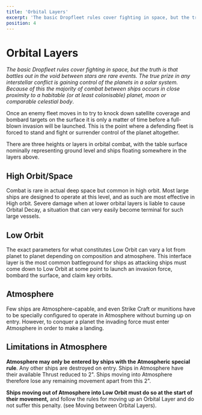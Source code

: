 ```yaml
---
title: 'Orbital Layers'
excerpt: 'The basic Dropfleet rules cover fighting in space, but the truth is that battles out in the void between stars are rare events.'
position: 4
---
```


# Orbital Layers

_The basic Dropfleet rules cover fighting in space, but the truth is that battles out in the void between stars are rare events. The true prize in any interstellar conflict is gaining control of the planets in a solar system. Because of this the majority of combat between ships occurs in close proximity to a habitable (or at least colonisable) planet, moon or comparable celestial body_.

Once an enemy fleet moves in to try to knock down satellite coverage and bombard targets on the surface it is only a matter of time before a full-blown invasion will be launched. This is the point where a defending fleet is forced to stand and fight or surrender control of the planet altogether.

There are three  heights  or layers in orbital combat, with the table surface nominally representing ground level and ships floating somewhere in the layers above.

## High Orbit/Space

Combat is rare in actual deep space but common in high orbit. Most large ships are designed to operate at this level, and as such are most effective in High orbit. Severe damage when at lower orbital layers is liable to cause Orbital Decay, a situation that can very easily become terminal for such large vessels.

## Low Orbit

The exact parameters for what constitutes Low Orbit can vary a lot from planet to planet depending on composition and atmosphere. This  interface  layer is the most common battleground for ships as attacking ships must come down to Low Orbit at some point to launch an invasion force, bombard the surface, and claim key orbits.

## Atmosphere

Few ships are Atmosphere-capable, and even Strike Craft or munitions have to be specially configured to operate in Atmosphere without burning up on entry. However, to conquer a planet the invading force must enter Atmosphere in order to make a landing.

## Limitations in Atmosphere

**Atmosphere may only be entered by ships with the Atmospheric special rule**. Any other ships are destroyed on entry. Ships in Atmosphere have their available Thrust reduced to 2". Ships moving into Atmosphere therefore lose any remaining movement apart from this 2".

**Ships moving out of Atmosphere into Low Orbit must do so at the start of their movement,** and follow the rules for moving up an Orbital Layer and do not suffer this penalty. (see Moving between Orbital Layers).
